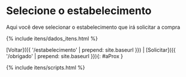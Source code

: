 # Selecione o estabelecimento

Aqui você deve selecionar o estabelecimento que irá solicitar a compra

{% include itens/dados_itens.html %}

[Voltar]({{ '/estabelecimento' | prepend: site.baseurl }}) | [Solicitar]({{ '/obrigado' | prepend: site.baseurl }}){: #aProx }

{% include itens/scripts.html %}
